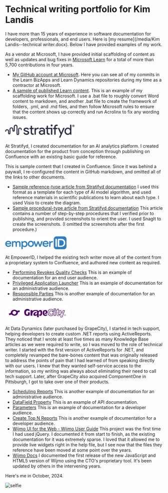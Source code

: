 # Technical writing portfolio for Kim Landis

I have more than 15 years of experience in software documentation for developers, professionals, and end users. Here is [my resume](/media/Kim Landis--technical writer.docx). Below I have provided examples of my work.

As a vendor at Microsoft, I have provided initial scaffolding of content as well as updates and bug fixes in [Microsoft Learn](https://docs.microsoft.com/en-us/learn/?WT.mc_id=learnaka) for a total of more than 5,700 contributions in four years.

- [My GitHub account at Microsoft](https://github.com/kimlandisoohio/). Here you can see all of my commits in the Learn BizApps and Learn Dynamics repositories during my time as a contractor at Microsoft.
- [A sample of published Learn content](https://learn.microsoft.com/en-us/training/modules/forecast-using-demand-planning/). This is an example of my scaffolding work for Microsoft. I use a .bat file to roughly convert Word content to markdown, and another .bat file to create the framework of folders, .yml, and .md files, and then follow Microsoft rules to ensure that the content shows up correctly and run Acrolinx to fix any wording issues.

![Stratifyd logo](media/stratifyd.png)

At Stratifyd, I created documentation for an AI analytics platform. I created documentation for the product from conception through publishing on Confluence with an existing basic guide for reference. 

This is sample content that I created in Confluence. Since it was behind a paywall, I re-configured the content in GitHub markdown, and omitted all of the links to other documents.

- [Sample reference-type article from Stratifyd documentation](stratifyd-auto-learn.md) I used this format as a template for each type of AI model algorithm, and used reference materials in scientific publications to learn about each type. I used Visio to create the diagram.
- [Sample procedural-type article from Stratifyd documentation](stratifyd-model-feedback-loop.md) This article contains a number of step-by-step procedures that I verified prior to publishing, and provided screenshots to orient the user. I used SnagIt to create the screenshots. (I omitted the screenshots after the first procedure.)

![EmpowerID logo](media/empowerid.png)

At EmpowerID, I helped the existing tech writer move all of the content from a proprietary system to Confluence, and authored new content as required.

- [Performing Revokes Quality Checks](https://dotnetworkflow.jira.com/wiki/spaces/E2D/pages/113672306/Performing+Revokes+Quality+Checks) This is an example of documentation for an end user audience.
- [Privileged Application Launcher](https://dotnetworkflow.jira.com/wiki/spaces/E2D/pages/148144196/Privileged+Application+Launcher) This is an example of documentation for an administrative audience.
- [Responsible Parties](https://dotnetworkflow.jira.com/wiki/spaces/E2D/pages/147161147/Responsible+Parties) This is another example of documentation for an administrative audience.

![GrapeCity logo](media/grapecity.png)

At Data Dynamics (later purchased by GrapeCity), I started in tech support, helping developers to create custom .NET reports using ActiveReports. They noticed that I wrote at least five times as many Knowledge Base articles as we were required to write, so I was moved to the role of technical writer. I started with the first version of ActiveReports for .NET, and completely revamped the bare-bones content that was originally released to address the points of pain that I had learned of from speaking directly with our users. I knew that they wanted self-service access to the information, so my writing was always about eliminating their need to call tech support. Later, after GrapeCity also acquired ComponentOne in Pittsburgh, I got to take over one of their products.

- [Scheduling Reports](https://help.grapecity.com/activereports/webhelp/ARS12ServerDesigner/webframe.html#areSchedulingReports.html) This is another example of documentation for an administrative audience.
- [DataField Property](http://help.grapecity.com/activereports/webhelp/Legacy/ActiveReports6/webframe.html#topic3826.html) This is an example of API documentation.
- [Parameters](http://help.grapecity.com/activereports/webhelp/Legacy/ActiveReports6/webframe.html#topic132.html) This is an example of documentation for a developer audience.
- [Create Top N Reports](http://help.grapecity.com/activereports/webhelp/Legacy/ActiveReports6/webframe.html#topic62.html) This is another example of documentation for a developer audience.
- [Wijmo UI for the Web - Wijmo User Guide](https://help.grapecity.com/wijmo/3/webframe.html#WijmoUserGuide.html) This project was the first time I had used jQuery. I documented it from start to finish, as the existing documentation for it was extremely sparse. I loved that it allowed me to provide live widgets right in the help file, but I see now that the files they reference have been moved at some point over the years. 
- [Wijmo Docs](https://www.grapecity.com/wijmo/docs/GettingStarted/Introduction) I documented the first release of the new JavaScript and HTML5 version of Wijmo using the CTO's proprietary tool. It's been updated by others in the intervening years.

Here's me in October, 2024.

<img src="media/kim-10-2024-3.png" alt="selfie" width=200/>
